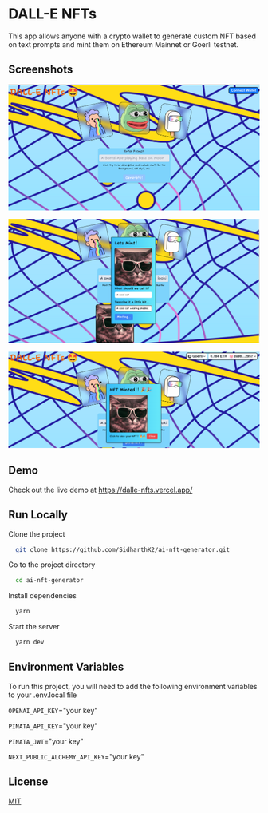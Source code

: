 # DALL-E NFTs

This app allows anyone with a crypto wallet to generate custom NFT based on text prompts and mint them on Ethereum Mainnet or Goerli testnet.

## Screenshots

![App Screenshot1](/public/assets/nft-screenshot1.png)

![App Screenshot2](/public/assets/nft-screenshot2.png)

![App Screenshot3](/public/assets/nft-screenshot3.png)

## Demo

Check out the live demo at https://dalle-nfts.vercel.app/

## Run Locally

Clone the project

```bash
  git clone https://github.com/SidharthK2/ai-nft-generator.git
```

Go to the project directory

```bash
  cd ai-nft-generator
```

Install dependencies

```bash
  yarn
```

Start the server

```bash
  yarn dev
```

## Environment Variables

To run this project, you will need to add the following environment variables to your .env.local file

`OPENAI_API_KEY`="your key"

`PINATA_API_KEY`="your key"

`PINATA_JWT`="your key"

`NEXT_PUBLIC_ALCHEMY_API_KEY`="your key"

## License

[MIT](https://choosealicense.com/licenses/mit/)
